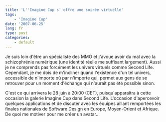```yaml
---
title: 'L''Imagine Cup s''offre une soirée virtuelle'
tags:
    - 'Imagine Cup'
date: '2007-06-25'
lang: fr
type: post
categories:
    - default
---
```


Je suis loin d'être un spécialiste des MMO et j'avoue avoir du mal avec la schizophrénie numérique (une identité réelle me suffisant largement). Aussi je ne comprends pas forcément les univers virtuels comme Second Life. Cependant, je me dois de m'incliner quand l'existence d'un tel univers, accessible de n'importe où par n'importe qui, permet aux gens de se retrouver pour un moment d'échange qui n'aurait pas été possible sinon.

C'est ce qui arrivera le 28 juin à 20:00 (CET), puisqu'apparaîtra à cette occasion la galerie Imagine Cup dans Second Life. L'occasion d'apercevoir quelques applications et de discuter avec les équipes aillant remportées les finales nationales de Software Design en Europe, Moyen-Orient et Afrique. De quoi me motiver pour me créer un avatar…